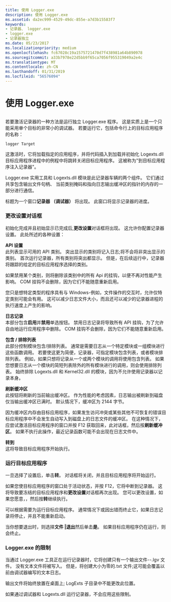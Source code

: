 ```yaml
---
title: 使用 Logger.exe
description: 使用 Logger.exe
ms.assetid: da2ec999-4529-49dc-855e-a7d3b15583f7
keywords:
- 记录器、 logger.exe
- logger.exe
- 记录器独立
ms.date: 05/23/2017
ms.localizationpriority: medium
ms.openlocfilehash: fc67028c19a1575721470d7f438981a64b890978
ms.sourcegitcommit: a33b7978e22d5bb9f65ca7056f955319049a2e4c
ms.translationtype: MT
ms.contentlocale: zh-CN
ms.lasthandoff: 01/31/2019
ms.locfileid: "56576094"
---
```

# <a name="using-loggerexe"></a>使用 Logger.exe


## <span id="ddk_using_logger_exe_dtoolq"></span><span id="DDK_USING_LOGGER_EXE_DTOOLQ"></span>


若要激活记录器的一种方法是运行独立 Logger.exe 程序。 这是实质上是一个只能采用单个目标的非常小的调试器。 若要运行它，包括命令行上的目标应用程序的名称：

```dbgcmd
logger Target 
```

这激活时，它将加载指定的应用程序，并将代码插入到加载并初始化 Logexts.dll 目标应用程序进程中的例程中将跳转关闭目标应用程序。 这被称为"到目标应用程序注入记录器"。

Logger.exe 实用工具和 Logexts.dll 模块是此记录器车辆的两个组件。 它们通过共享包含输出文件句柄、 当前类别掩码和指向日志输出缓冲区的指针的内存的一部分进行通信。

标题为一个窗口**记录器 （调试器）** 将出现。 此窗口将显示记录器的进度。

### <a name="span-idchangesettingsdialogboxspanspan-idchangesettingsdialogboxspanchange-settings-dialog-box"></a><span id="change_settings_dialog_box"></span><span id="CHANGE_SETTINGS_DIALOG_BOX"></span>更改设置对话框

初始化完成并且初始显示已完成后,**更改设置**对话框将出现。 这允许你配置记录器设置。 此处所述的各种设置：

<span id="API_Settings"></span><span id="api_settings"></span><span id="API_SETTINGS"></span>**API 设置**  
此列表显示可用的 API 类别。 突出显示的类别将记入日志;将不会将非突出显示的类别。 首次运行记录器，所有类别将突出都显示。 但是，在后续运行中，记录器将跟踪的给定的目标应用程序选择的类别。

如果禁用某个类别，则将删除该类别中的所有 Api 的挂钩，以便不再对性能产生影响。 COM 挂钩不会删除，因为它们不能随意重新启用。

您只是想特定类型的程序具有与 Windows-例如，文件操作的交互时，允许仅特定类别可能会有用。 这可以减少日志文件大小，而且还可以减少的记录器进程的执行速度上产生的影响。

<span id="Logging"></span><span id="logging"></span><span id="LOGGING"></span>**日志记录**  
本部分包含**启用**并**禁用**单选按钮。 禁用日志记录将导致所有 API 挂钩，为了允许自由地运行应用程序中删除。 COM 挂钩不会删除，因为它们不能随意重新启用。

<span id="Inclusion___Exclusion_List"></span><span id="inclusion___exclusion_list"></span><span id="INCLUSION___EXCLUSION_LIST"></span>**包含 / 排除列表**  
此部分控制模块包含/排除列表。 通常是需要日志从一个特定模块或一组模块进行这些函数调用。 若要使这更为简便，记录器，可指定模块包含列表，或者模块排除列表。 例如，如果只想将记录从一个或两个模块的调用将使用包含列表。 如果您想要日志从一个模块的简短列表除外的所有模块进行的调用，则会使用排除列表。 始终排除 Logexts.dll 和 Kernel32.dll 的模块，因为不允许使用记录器以记录本身。

<span id="Flush_the_Buffer"></span><span id="flush_the_buffer"></span><span id="FLUSH_THE_BUFFER"></span>**刷新缓冲区**  
此按钮将刷新的当前输出缓冲区。 作为性能的考虑因素，日志输出被刷新到磁盘仅当输出缓冲区已满时。 默认情况下，缓冲区为 2144 字节。

因为缓冲区内存由目标应用程序，如果发生访问冲突或某些其他不可恢复的错误目标应用程序中不会发生自动写入到磁盘上的日志文件的缓冲区。 在这种情况下，应尝试激活目标应用程序的窗口并按 F12 获取回来，此对话框，然后按**刷新缓冲区**。 如果不执行此操作，最近记录函数可能不会出现在日志文件中。

<span id="Go"></span><span id="go"></span><span id="GO"></span>**转到**  
这将导致目标应用程序开始执行。

### <a name="span-idrunningthetargetapplicationspanspan-idrunningthetargetapplicationspanrunning-the-target-application"></a><span id="running_the_target_application"></span><span id="RUNNING_THE_TARGET_APPLICATION"></span>运行目标应用程序

一旦选择了设置后，单击**转**。 对话框将关闭，并且目标应用程序将开始运行。

如果您使目标应用程序的窗口处于活动状态，并按 F12，它将中断到记录器。 这将导致要冻结的目标应用程序和**更改设置**对话框再次出现。 您可以更改设置，如果您愿意，，然后按**转**继续执行。

可以根据需要为运行目标应用程序。 通常情况下或因出错而终止它，如果日志记录将停止，并且不能重新启动。

当你想要退出时，则选择**文件 |退出**然后单击**是**。 如果目标应用程序仍在运行，则会终止。

### <a name="span-idlimitationsofloggerexespanspan-idlimitationsofloggerexespanlimitations-of-loggerexe"></a><span id="limitations_of_logger_exe"></span><span id="LIMITATIONS_OF_LOGGER_EXE"></span>Logger.exe 的限制

当通过 Logger.exe 工具正在运行记录器时，它将创建只有一个输出文件--.lgv 文件。 没有文本文件将被写入。 但是，将创建大小为零的.txt 文件;这可能会覆盖以前由调试器编写的文本日志。

输出文件将始终放置在桌面上; LogExts 子目录中不能更改此位置。

如果通过调试器和 Logexts.dll 运行记录器，不会应用这些限制。

 

 





